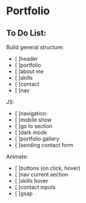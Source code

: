 # Portfolio

## To Do List:

Build general structure:

- [ ]header
- [ ]portfolio
- [ ]about me
- [ ]skills
- [ ]contact
- [ ]nav

JS:

- [ ]navigation:
- [ ]mobile show
- [ ]go to section
- [ ]dark mode
- [ ]portfolio gallery
- [ ]sending contact form

Animate:

- [ ]buttons (on click, hover)
- [ ]nav current section
- [ ]skills hover
- [ ]contact inputs
- [ ]gsap
